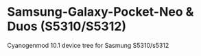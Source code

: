 Samsung-Galaxy-Pocket-Neo & Duos (S5310/S5312)
==============================================

Cyanogenmod 10.1 device tree for Sasmung S5310/s5312